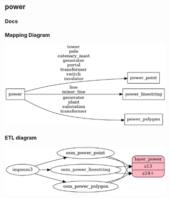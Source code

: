 ## power

### Docs

### Mapping Diagram
![Mapping diagram for transportation](mapping_diagram.png?raw=true)

### ETL diagram
![ETL diagram for transportation](etl_diagram.png?raw=true)
